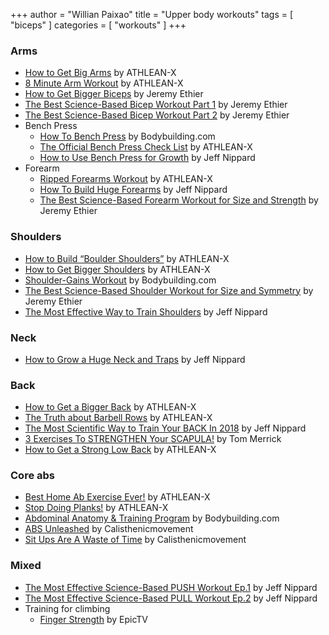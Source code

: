 +++
author = "Willian Paixao"
title = "Upper body workouts"
tags = [ "biceps" ]
categories = [ "workouts" ]
+++

### Arms

* [How to Get Big Arms](https://youtu.be/1TP9BKqk_gs) by ATHLEAN-X
* [8 Minute Arm Workout](https://youtu.be/8fvT3sYfzLo) by ATHLEAN-X
* [How to Get Bigger Biceps](https://youtu.be/m3Nsjdx-UY0) by Jeremy Ethier
* [The Best Science-Based Bicep Workout Part 1](https://youtu.be/1PEKENchiuQ) by Jeremy Ethier
* [The Best Science-Based Bicep Workout Part 2](https://youtu.be/osUnjgwoh_Y) by Jeremy Ethier
* Bench Press
  * [How To Bench Press](https://youtu.be/esQi683XR44) by Bodybuilding.com
  * [The Official Bench Press Check List](https://youtu.be/vthMCtgVtFw) by ATHLEAN-X
  * [How to Use Bench Press for Growth](https://youtu.be/vZy3rQOPTi4) by Jeff Nippard
* Forearm
  * [Ripped Forearms Workout](https://youtu.be/Ej4WzltO1DA) by ATHLEAN-X
  * [How To Build Huge Forearms](https://youtu.be/3xHrOLzTLYI) by Jeff Nippard
  * [The Best Science-Based Forearm Workout for Size and Strength](https://youtu.be/0XS0j1Gtobw) by Jeremy Ethier

### Shoulders

* [How to Build “Boulder Shoulders”](https://youtu.be/1DINSG8mVFs) by ATHLEAN-X
* [How to Get Bigger Shoulders](https://youtu.be/YFLqFjY3Q5Y) by ATHLEAN-X
* [Shoulder-Gains Workout](https://youtu.be/6EqI5V8AUp8) by Bodybuilding.com
* [The Best Science-Based Shoulder Workout for Size and Symmetry](https://youtu.be/2Vprklw8cu8) by Jeremy Ethier
* [The Most Effective Way to Train Shoulders](https://youtu.be/KyTAraGimfE) by Jeff Nippard

### Neck

* [How to Grow a Huge Neck and Traps](https://youtu.be/q7MCjaJ02eQ) by Jeff Nippard

### Back

* [How to Get a Bigger Back](https://youtu.be/ZqwwV2GIoO0) by ATHLEAN-X
* [The Truth about Barbell Rows](https://youtu.be/T3N-TO4reLQ) by ATHLEAN-X
* [The Most Scientific Way to Train Your BACK In 2018](https://youtu.be/12xHxUnBEiI) by Jeff Nippard
* [3 Exercises To STRENGTHEN Your SCAPULA!](https://youtu.be/2ZiVuI3dHJI) by Tom Merrick
* [How to Get a Strong Low Back](https://youtu.be/bOJu7xi3l3Q) by ATHLEAN-X

### Core abs

* [Best Home Ab Exercise Ever!](https://youtu.be/9JjwnkA3XJs) by ATHLEAN-X
* [Stop Doing Planks!](https://youtu.be/jYX5FpYZA7c) by ATHLEAN-X
* [Abdominal Anatomy & Training Program](https://youtu.be/RVigLkx4Tz0) by Bodybuilding.com
* [ABS Unleashed](https://youtu.be/e3NQjlbxkdE) by Calisthenicmovement
* [Sit Ups Are A Waste of Time](https://youtu.be/2fB1R9uWQbw) by Calisthenicmovement

### Mixed
* [The Most Effective Science-Based PUSH Workout Ep.1](https://youtu.be/LwHoNk-sjgs) by Jeff Nippard
* [The Most Effective Science-Based PULL Workout Ep.2](https://youtu.be/f2JDJV0AnyY) by Jeff Nippard
* Training for climbing
  * [Finger Strength](https://youtu.be/BKoYWCdXphQ) by EpicTV
